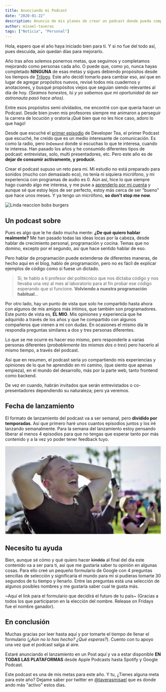```yaml
---
title: Anunciando mi Podcast
date: "2020-01-22"
description: Anuncio de mis planes de crear un podcast donde pueda compartir más de cerca temas varios, orientados a la programación pero más enfocados en el día a día del programador.
author: misael-taveras
tags: ["Noticia", "Personal"]
---
```


Hola, espero que el año haya iniciado bien para ti. Y si no fue del todo así, pues descuida, aún quedan días para mejorarlo.

Año tras años solemos ponernos metas, que seguimos y completamos mejorando como personas cada año. O puede que, como yo, nunca hayas completado **NINGUNA** de esas metas y sigues debiendo propósitos desde los tiempos de [Trilogy](<https://en.wikipedia.org/wiki/Trilogy_(The_Weeknd_album)>). Este año decidí tomarlo para cambiar eso, así que en lugar de agregar propósitos nuevos, revisé todos mis cuadernos y anotaciones, y busqué propósitos viejos que seguían siendo relevantes al día de hoy. _(Seamos honestos, tú y yo sabemos que mi oportunidad de ser astronauta pasó hace años)_.

Entre esos propósitos semi olvidados, me encontré con que quería hacer un Podcast. Desde bien joven mis profesores siempre me animaron a perseguir la carrera de locución y oratoria ¡Qué bien que no les hice caso, adoro lo que hago!

Desde que escuché el [primer episodio](https://spec.fm/podcasts/developer-tea/6527) de Developer Tea, el primer Podcast que escuché, he creído que es un medio interesante de comunicación. Es como la radio, pero `OnDemand` donde sí escuchas lo que te interesa, cuando te interesa. Han pasado los años y he consumido diferentes tipos de podcast: entrevistas, solo, multi presentadores, etc. Pero este año es de **dejar de consumir activamente, y producir.**

Crear el podcast supuso un reto para mí. Mi estudio no está preparado para sonidos (mucho con demasiado eco), no tenía ni siquiera micrófono, y mi experiencia con programas de audio es 0. Aún así, hice lo que siempre hago cuando algo me interesa, y me puse a [aprenderlo por mi cuenta](aprendiendo-a-aprender) y aunque sé que estoy lejos de ser perfecto, estoy más cerca de ser "bueno" que hace unos meses. Y ya tengo un micrófono, **so don't stop me now**.

![Linda reaccion bobs burgers](https://media.giphy.com/media/inyqrgp9o3NUA/giphy.gif)

## Un podcast sobre

Pues es algo que le he dado mucha mente: **¿De qué quiero hablar realmente?** Me han pasado todas las ideas locas por la cabeza, desde hablar de crecimiento personal, programación y cocina. Temas que no domino, excepto por el segundo, así que hace sentido hablar de eso.

Pero hablar de programación puede extenderse de diferentes maneras, de hecho aquí en el blog, hablo de programación, pero no es fácil de explicar ejemplos de código como si fuese un dictado.

> Sí, te hablo a ti profesor del politécnico que nos dictaba código y nos llevaba una vez al mes al laboratorio para al fin probar ese código esperando que si funcione. **Volviendo a nuestra programación habitual**...

Por otro lado, hay un punto de vista que solo he compartido hasta ahora con algunos de mis amigos más íntimos, que también son programadores. Este punto de vista es, **EL MIO**. Mis opiniones y experiencia que he adquirido a través de los años y que he compartido con algunos compañeros que vienen a mí con dudas. En ocasiones el mismo día le respondía preguntas similares a dos y tres personas diferentes.

Lo que se me ocurre es hacer eso mismo, pero responderle a varias personas diferentes (_probablemente las mismas dos o tres_) pero hacerlo al mismo tiempo, a través del podcast.

Así que en resumen, el podcast sería yo compartiendo mis experiencias y opiniones de lo que he aprendido en mi camino, (que siento que apenas empieza), en el mundo del desarrollo, más por la parte web, tanto frontend como backend.

De vez en cuando, habrán invitados que serán entrevistados o co-presentadores dependiendo su naturaleza; pero ya veremos.

## Fecha de lanzamiento

El formato de lanzamiento del podcast va a ser semanal, pero **dividido por temporadas**. Así que primero haré unos cuantos episodios juntos y los iré lanzando semanalmente. Para la semana del lanzamiento estoy pensando liberar al menos 4 episodios para que no tengas que esperar tanto por más contenido y a la vez yo poder tener feedback tuyo.

![Elon Musk Reaction](../../../assets/posts/elon-musk-reaction.jpg)

## Necesito tu ayuda

Bien, aunque sé cómo y qué quiero hacer ~~kindda~~ al final del día este contenido va a ser para ti, así que me gustaría saber tu opinión en algunas cosas. Para ello creé un pequeño formulario de Google con 4 preguntas sencillas de selección y significaría el mundo para mí si pudieras tomarte 30 segundos de tu tiempo y llenarlo. Entre las preguntas está una selección de algunos posibles nombres y me gustaría saber cual te gusta más.

~Aquí el link para el formulario que decidirá el futuro de tu país~ (Gracias a todos los que participaron en la elección del nombre. Release on Fridays fue el nombre ganador).

## En conclusión

Muchas gracias por leer hasta aquí y por tomarte el tiempo de llenar el formulario (_¿Aún no lo has hecho? ¿Qué esperas?_). Cuento con tu apoyo una vez que el podcast salga al aire.

Estaré anunciando el lanzamiento en un Post aquí y va a estar disponible **EN TODAS LAS PLATAFORMAS** desde Apple Podcasts hasta Spotify y Google Podcast.

Este podcast es una de mis metas para este año. Y tu, ¿Tienes alguna meta para este año? Dejame saber por twitter en [@taverasmisael](https://twitter.com/taverasmisael) que es donde ando más "activo" estos días.
